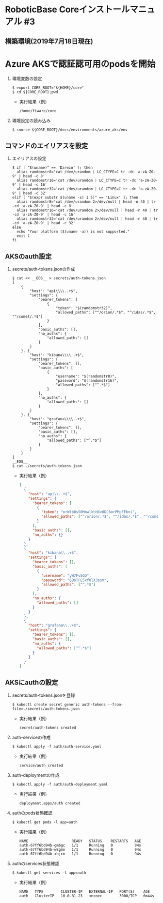 # RoboticBase Coreインストールマニュアル #3

## 構築環境(2019年7月18日現在)
# Azure AKSで認証認可用のpodsを開始


1. 環境変数の設定

    ```
    $ export CORE_ROOT="${HOME}/core"
    $ cd ${CORE_ROOT};pwd
    ```

    - 実行結果（例）

        ```
        /home/fiware/core
        ```

1. 環境設定の読み込み

    ```
    $ source ${CORE_ROOT}/docs/environments/azure_aks/env
    ```

## コマンドのエイリアスを設定
1. エイリアスの設定

    ```
    $ if [ "$(uname)" == 'Darwin' ]; then
      alias randomstr8='cat /dev/urandom | LC_CTYPE=C tr -dc 'a-zA-Z0-9' | head -c 8'
      alias randomstr16='cat /dev/urandom | LC_CTYPE=C tr -dc 'a-zA-Z0-9' | head -c 16'
      alias randomstr32='cat /dev/urandom | LC_CTYPE=C tr -dc 'a-zA-Z0-9' | head -c 32'
    elif [ "$(expr substr $(uname -s) 1 5)" == 'Linux' ]; then
      alias randomstr8='cat /dev/urandom 2>/dev/null | head -n 40 | tr -cd 'a-zA-Z0-9' | head -c 8'
      alias randomstr16='cat /dev/urandom 2>/dev/null | head -n 40 | tr -cd 'a-zA-Z0-9' | head -c 16'
      alias randomstr32='cat /dev/urandom 2>/dev/null | head -n 40 | tr -cd 'a-zA-Z0-9' | head -c 32'
    else
      echo "Your platform ($(uname -a)) is not supported."
      exit 1
    fi
    ```

## AKSのauth設定

1. secrets/auth-tokens.jsonの作成

    ```
    $ cat << __EOS__ > secrets/auth-tokens.json
    [
        {
            "host": "api\\\\..+$",
            "settings": {
                "bearer_tokens": [
                    {
                        "token": "$(randomstr32)",
                        "allowed_paths": ["^/orion/.*$", "^/idas/.*$", "^/comet/.*$"]
                    }
                ],
                "basic_auths": [],
                "no_auths": {
                    "allowed_paths": []
                }
            }
        }, {
            "host": "kibana\\\\..+$",
            "settings": {
                "bearer_tokens": [],
                "basic_auths": [
                    {
                        "username": "$(randomstr8)",
                        "password": "$(randomstr16)",
                        "allowed_paths": ["^.*$"]
                    }
                ],
                "no_auths": {
                    "allowed_paths": []
                }
            }
        }, {
            "host": "grafana\\\\..+$",
            "settings": {
                "bearer_tokens": [],
                "basic_auths": [],
                "no_auths": {
                    "allowed_paths": ["^.*$"]
                }
            }
        }
    ]
    __EOS__
    $ cat ./secrets/auth-tokens.json
    ```

    - 実行結果（例）

        ```json
        [
          {
            "host": "api\\..+$",
            "settings": {
              "bearer_tokens": [
                {
                  "token": "nrWtb8sS0MmwlkhHXv0DC6orPMpFFbni",
                  "allowed_paths": ["^/orion/.*$", "^/idas/.*$", "^/comet/.*$"]
                }
              ],
              "basic_auths": [],
              "no_auths": {}
            }
          },
          {
            "host": "kibana\\..+$",
            "settings": {
              "bearer_tokens": [],
              "basic_auths": [
                {
                  "username": "yW7FvSGD",
                  "password": "6BoTFE5xfUlX3ssV",
                  "allowed_paths": ["^.*$"]
                }
              ],
              "no_auths": {
                "allowed_paths": []
              }
            }
          },
          {
            "host": "grafana\\..+$",
            "settings": {
              "bearer_tokens": [],
              "basic_auths": [],
              "no_auths": {
                "allowed_paths": ["^.*$"]
              }
            }
          }
        ]
        ```

## AKSにauthの設定
1. secrets/auth-tokens.jsonを登録

    ```
    $ kubectl create secret generic auth-tokens --from-file=./secrets/auth-tokens.json
    ```

    - 実行結果（例）

        ```
        secret/auth-tokens created
        ```

1. auth-serviceの作成

    ```
    $ kubectl apply -f auth/auth-service.yaml
    ```

    - 実行結果（例）

        ```
        service/auth created
        ```

1. auth-deploymentの作成

    ```
    $ kubectl apply -f auth/auth-deployment.yaml
    ```

    - 実行結果（例）

        ```
        deployment.apps/auth created
        ```

1. authのpods状態確認

    ```
    $ kubectl get pods -l app=auth
    ```

    - 実行結果（例）

        ```
        NAME                    READY   STATUS    RESTARTS   AGE
        auth-67ff6bd94b-gm6gc   1/1     Running   0          94s
        auth-67ff6bd94b-w8gmn   1/1     Running   0          94s
        auth-67ff6bd94b-xbjcn   1/1     Running   0          94s
        ```

1. authのservices状態確認

    ```
    $ kubectl get services -l app=auth
    ```

    - 実行結果（例）

        ```
        NAME   TYPE        CLUSTER-IP   EXTERNAL-IP   PORT(S)    AGE
        auth   ClusterIP   10.0.81.23   <none>        3000/TCP   6m44s
        ```
